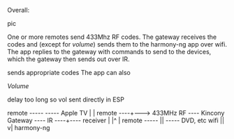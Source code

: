 Overall:

pic

One or more remotes send 433Mhz RF codes.  The gateway receives the codes and (except for *volume*) sends them to the harmony-ng app over wifi.  The app replies to the gateway with commands to send to the devices, which the gateway then sends out over IR.

sends appropriate codes 
The app can also 

_Volume_

delay too long so vol sent directly in ESP



remote -----                                                ----- Apple TV
           |                                                |
remote ----+---> 433MHz RF ---- Kincony Gateway ---- IR ----+---- receiver
           |                           |^                   |
remote -----                           ||                   ----- DVD, etc
                                      wifi
                                       ||
                                       v|
                                   harmony-ng
